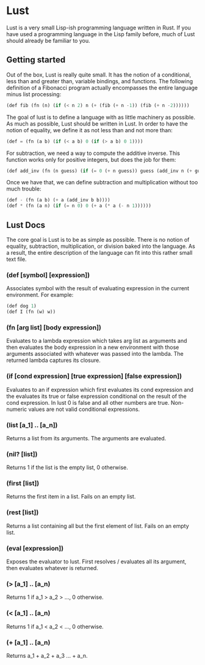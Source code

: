 # Lust

Lust is a very small Lisp-ish programming language written in Rust. If
you have used a programming language in the Lisp family before, much of
Lust should already be familiar to you.


## Getting started

Out of the box, Lust is really quite small. It has the notion of a
conditional, less than and greater than, variable bindings, and
functions. The following definition of a Fibonacci program actually
encompasses the entire language minus list processing:

```lisp
(def fib (fn (n) (if (< n 2) n (+ (fib (+ n -1)) (fib (+ n -2))))))
```

The goal of lust is to define a language with as little machinery as
possible. As much as possible, Lust should be written in Lust. In
order to have the notion of equality, we define it as not less than
and not more than:

```lisp
(def = (fn (a b) (if (< a b) 0 (if (> a b) 0 1))))
```

For subtraction, we need a way to compute the additive inverse. This
function works only for positive integers, but does the job for them:

```lisp
(def add_inv (fn (n guess) (if (= 0 (+ n guess)) guess (add_inv n (+ guess -1)))))
```

Once we have that, we can define subtraction and multiplication
without too much trouble:

```lisp
(def - (fn (a b) (+ a (add_inv b b))))
(def * (fn (a n) (if (= n 0) 0 (+ a (* a (- n 1))))))
```


## Lust Docs

The core goal is Lust is to be as simple as possible. There is no
notion of equality, subtraction, multiplication, or division baked
into the language. As a result, the entire description of the language
can fit into this rather small text file.

### (def [symbol] [expression])

Associates symbol with the result of evaluating expression in the
current environment. For example:

```lisp
(def dog 1)
(def I (fn (w) w))
```

### (fn [arg list] [body expression])

Evaluates to a lambda expression which takes arg list as arguments and
then evaluates the body expression in a new environment with those
arguments associated with whatever was passed into the lambda. The
returned lambda captures its closure.

### (if [cond expression] [true expression] [false expression])

Evaluates to an if expression which first evaluates its cond
expression and the evaluates its true or false expression conditional
on the result of the cond expression. In lust 0 is false and all other
numbers are true. Non-numeric values are not valid conditional
expressions.

### (list [a_1] .. [a_n])

Returns a list from its arguments. The arguments are evaluated.

### (nil? [list])

Returns 1 if the list is the empty list, 0 otherwise.

### (first [list])

Returns the first item in a list. Fails on an empty list.

### (rest [list])

Returns a list containing all but the first element of list. Fails on
an empty list.

### (eval [expression])

Exposes the evaluator to lust. First resolves / evaluates all its
argument, then evaluates whatever is returned.

### (> [a_1] .. [a_n)

Returns 1 if a_1 > a_2 > ..., 0 otherwise.

### (< [a_1] .. [a_n)

Returns 1 if a_1 < a_2 < ..., 0 otherwise.

### (+ [a_1] .. [a_n)

Returns a_1 + a_2 + a_3 ... + a_n.
